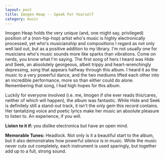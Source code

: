 ```yaml
---
layout: post
title: Imogen Heap -- Speak For Yourself
category: music
---
```


Imogen Heap holds the very unique (and, one might say, privileged) position of a (non-hip-hop) artist who's music is highly electronically processed, yet who's musicianship and compositions I regard as not only well laid out, but as a positive addition to my library. I'm not usually one for musicians who's music sounds more like sparks than vibrations. Come on nerds, you know what I'm saying. The first song of hers I heard was Hide and Seek, an absolutely georgeous, albeit trippy and heart-wrenchingly depressing, song that appears halfway through this album. I heard it as the music to a very powerful dance, and the two mediums lifted each other into an incredible performance, more so than either could do alone. Remembering that song, I had high hopes for this album.

Luckily for everyone involved (i.e. me, Imogen if she ever reads this/cares, neither of which will happen), the album was fantastic. While Hide and Seek is definitely still a stand-out track, it isn't the only gem this record contains. Her tantalizing voice and poetic lyrics make her music an absolute pleasure to listen to. An experience, if you will.

**Listen to it if:** you dislike electronica but have an open mind.

**Memorable Tunes:** Headlock. Not only is it a beautiful start to the album, but it also demonstrates how powerful *silence* is in music. While the music never cuts out completely, each instrument is used sparingly, but together add up to a full, strong sound.
